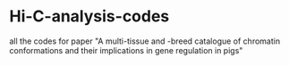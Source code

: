 # Hi-C-analysis-codes
all the codes for paper "A multi-tissue and -breed catalogue of chromatin conformations and their implications in gene regulation in pigs"
